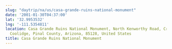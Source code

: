 ```yaml
---
slug: "daytrip/na/us/casa-grande-ruins-national-monument"
date: '2001-01-30T04:37:00'
lat: '32.9953532'
lng: '-111.5354811'
location: Casa Grande Ruins National Monument, North Kenworthy Road, Cross Creek Ranch,
  Coolidge, Pinal County, Arizona, 85128, United States
title: Casa Grande Ruins National Monument
---
```



